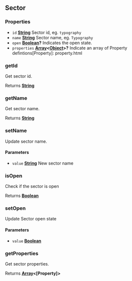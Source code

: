<!-- Generated by documentation.js. Update this documentation by updating the source code. -->

## Sector

### Properties

- `id` **[String][1]** Sector id, eg. `typography`
- `name` **[String][1]** Sector name, eg. `Typography`
- `open` **[Boolean][2]?** Indicates the open state.
- `properties` **[Array][3]<[Object][4]>?** Indicate an array of Property defintions[Property]: property.html

### getId

Get sector id.

Returns **[String][1]**

### getName

Get sector name.

Returns **[String][1]**

### setName

Update sector name.

#### Parameters

- `value` **[String][1]** New sector name

### isOpen

Check if the sector is open

Returns **[Boolean][2]**

### setOpen

Update Sector open state

#### Parameters

- `value` **[Boolean][2]**

### getProperties

Get sector properties.

Returns **[Array][3]<[Property]>**

[1]: https://developer.mozilla.org/docs/Web/JavaScript/Reference/Global_Objects/String
[2]: https://developer.mozilla.org/docs/Web/JavaScript/Reference/Global_Objects/Boolean
[3]: https://developer.mozilla.org/docs/Web/JavaScript/Reference/Global_Objects/Array
[4]: https://developer.mozilla.org/docs/Web/JavaScript/Reference/Global_Objects/Object
